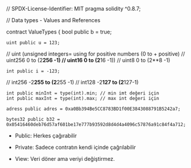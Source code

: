 // SPDX-License-Identifier: MIT
pragma solidity ^0.8.7;

// Data types - Values and References

contract ValueTypes {
    bool public b = true;

    uint public u = 123;
// uint (unsigned integers= using for positive numbers (0 to + positive)
// uint256  0 to (2**256 -1)
// uint16  0 to (2**16 -1))
// uint8 0 to (2**8 -1)

    int public i = -123;
// int256 -2**255 to (2**255 -1)
// int128 -2**127 to (2**127-1)

    int public minInt = type(int).min; // min imt değeri için
    int public maxInt = type(int).max; // max int değeri için

    adress public adres = 0xa0Bb394Be5CC8783BD1f00E3843088791B5242a7;
    
    bytes32 public b32 = 0x05416460deb76d57af601be17e777b93592d8d4d4a4096c57876a91c84f4a712;

- Public: Herkes çağırabilir
- Private: Sadece contratın kendi içinde çağrılabilir

- View: Veri döner ama veriyi değiştirmez.

